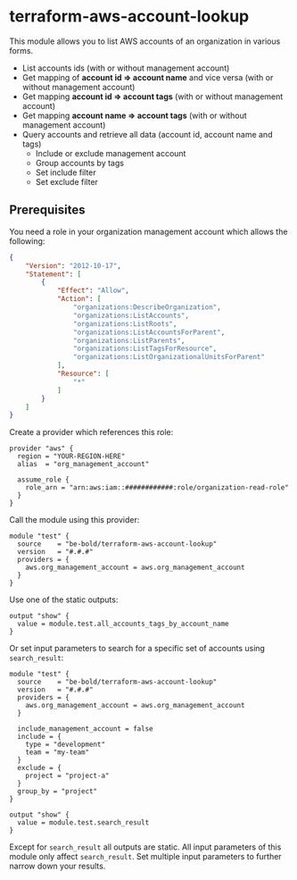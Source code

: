 # terraform-aws-account-lookup

This module allows you to list AWS accounts of an organization in various forms.
* List accounts ids (with or without management account)
* Get mapping of **account id => account name** and vice versa (with or without management account)
* Get mapping **account id => account tags** (with or without management account)
* Get mapping **account name => account tags** (with or without management account)
* Query accounts and retrieve all data (account id, account name and tags)
  * Include or exclude management account
  * Group accounts by tags
  * Set include filter
  * Set exclude filter

## Prerequisites

You need a role in your organization management account which allows the following:

```json
{
    "Version": "2012-10-17",
    "Statement": [
        {
            "Effect": "Allow",
            "Action": [
                "organizations:DescribeOrganization",
                "organizations:ListAccounts",
                "organizations:ListRoots",
                "organizations:ListAccountsForParent",
                "organizations:ListParents",
                "organizations:ListTagsForResource",
                "organizations:ListOrganizationalUnitsForParent"
            ],
            "Resource": [
                "*"
            ]
        }
    ]
}
```

Create a provider which references this role:

```hcl
provider "aws" {
  region = "YOUR-REGION-HERE"
  alias  = "org_management_account"

  assume_role {
    role_arn = "arn:aws:iam::############:role/organization-read-role"
  }
}
```

Call the module using this provider:

```hcl
module "test" {
  source    = "be-bold/terraform-aws-account-lookup"
  version   = "#.#.#"
  providers = {
    aws.org_management_account = aws.org_management_account
  }
}
```

Use one of the static outputs:

````hcl
output "show" {
  value = module.test.all_accounts_tags_by_account_name
}
````

Or set input parameters to search for a specific set of accounts using `search_result`:

```hcl
module "test" {
  source    = "be-bold/terraform-aws-account-lookup"
  version   = "#.#.#"
  providers = {
    aws.org_management_account = aws.org_management_account
  }
  
  include_management_account = false
  include = {
    type = "development"
    team = "my-team"
  }
  exclude = {
    project = "project-a"
  }
  group_by = "project"
}

output "show" {
  value = module.test.search_result
}
```

Except for `search_result` all outputs are static. All input parameters of this module only affect `search_result`.
Set multiple input parameters to further narrow down your results.